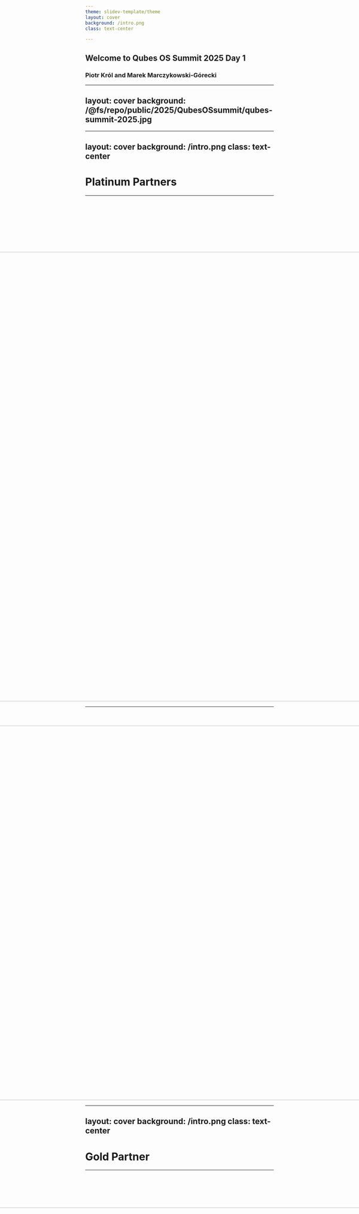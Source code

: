 ```yaml
---
theme: slidev-template/theme
layout: cover
background: /intro.png
class: text-center

---
```

## Welcome to Qubes OS Summit 2025 Day 1

### Piotr Król and Marek Marczykowski-Górecki

<!-- markdownlint-disable MD022 MD003 -->
---
layout: cover
background: /@fs/repo/public/2025/QubesOSsummit/qubes-summit-2025.jpg
---

---
layout: cover
background: /intro.png
class: text-center
---
<!-- markdownlint-enable MD022 MD003 -->

# Platinum Partners

---

<div style="display: flex; justify-content: center; align-items: center;
  margin-top:150px;">
  <center>
    <img src="/@fs/repo/public/2024/QubesOSsummit/fopf_logo.png" width="1200">
  </center>
</div>

<!--

We are grateful that the Freedom of the Press Foundation returns as a generous 
Platinum Partner. Their continued support is crucial for our work. Their mission 
to defend press freedom and privacy by building secure tools like SecureDrop 
aligns directly with the core values of the Qubes OS project and this summit.

-->

---

<div style="display: flex; justify-content: center; align-items: center;
  margin-top:50px;">
<center><img src="/@fs/repo/public/2025/QubesOSsummit/ExpressVPN logo-Vertical.png" width="1000"></center>
</div>

<!--

We welcome ExpressVPN as a new Platinum Partner. Their commitment to privacy is 
demonstrated through tangible actions: they subject their no-logs policy to 
third-party audits and have open-sourced their Lightway protocol. This approach 
to building trust is important in our field, and we thank them for their 
support.

-->

<!-- markdownlint-disable MD022 MD003 -->
---
layout: cover
background: /intro.png
class: text-center
---
<!-- markdownlint-enable MD022 MD003 -->

# Gold Partner

---

<div style="display: flex; justify-content: center; align-items: center;
  margin-top:100px;">
<center><img src="/@fs/repo/public/2025/QubesOSsummit/mullvad_logo.png" width="1000"></center>
</div>

<!--

Mullvad's support for the community is well-known, and we're pleased to have
them back as a Gold Partner. Their approach to privacy is not just theoretical;
it's implemented through features like anonymous accounts and cash payments, and
shown by their support for open-source projects like WireGuard. We appreciate
their consistent and practical commitment to our shared goals.

-->

---
layout: cover
background: /intro.png
class: text-center
---
<!-- markdownlint-enable MD022 MD003 -->

# Silver Partners

---

<div style="display: flex; justify-content: center; align-items: center; gap: 1rem; height: 20vh;">
  <img src="/@fs/repo/public/2024/QubesOSsummit/novacustom_logo.png" style="max-width: 50%; height: auto;">
  <img src="/@fs/repo/public/2024/QubesOSsummit/nitrokey_logo.png" style="max-width: 80%; height: auto;">
</div>

<div style="display: flex; justify-content: center; align-items: center; height: 20vh;">
  <img src="/@fs/repo/public/2025/QubesOSsummit/power-up-privacy-logo-light.png" style="max-width: 40%; height: auto;">
</div>

<!--

NovaCustom continues their support. NovaCustom delivers Qubes OS Certified
Hardware, offering users machines that are tested and verified for compatibility
and providing a solid foundation for a secure system.

We're also happy to have Nitrokey back with us. Nitrokey develops open-source
security hardware, including FIDO-compliant keys and devices compatible with
Heads firmware, which helps secure the boot process.

We welcome Power Up Privacy, a non-profit organization dedicated to making
privacy-enhancing technologies more accessible. They support projects and create
educational resources to help advance online privacy and security.

-->

---

# Supporting Contributors

* ## StarApps Ltd

We are grateful for the support from StarApps Ltd., company which use and rely
on Qubes OS and support FOSS philosophy.

* ## Paul Szabo

We are grateful for the support from Paul Szabo, a private individual who has
chosen to support the Qubes OS project.

---

<img src="/@fs/repo/public/2024/QubesOSsummit/qubes_2024_logo.png">

<div style="display: flex; flex-wrap: wrap; justify-content: center;
  align-items: center;">
  <img src="/@fs/repo/public/2024/QubesOSsummit/qubes_2023_logo.png" alt="Image
    1" style="max-width: 50%; height: auto; margin: 10px;">
  <img src="/@fs/repo/public/2024/QubesOSsummit/qubes_2022_logo.png" alt="Image
    2" style="max-width: 50%; height: auto; margin: 10px;">
  <img src="/@fs/repo/public/2024/QubesOSsummit/qubes_2021_logo.png" alt="Image
    3" style="max-width: 35%; height: auto; margin: 10px;">
  <img src="/@fs/repo/public/2024/QubesOSsummit/qubes_2020_logo.jpeg" alt="Image
    4" style="max-width: 30%; height: auto; margin: 10px;">
  <img src="/@fs/repo/public/2024/QubesOSsummit/qubes_2019_logo.png" alt="Image
    5" style="max-width: 25%; height: auto; margin: 10px;">
</div>

<!--

History

-->

---

# Accomplishments - 2024-2025 [TBD]

* Recap of vision and challenges presented last year.
* We added 50% to Qubes OS Certified Hardware (from 6 to 9)
  - although we have to admit that some old certified hardware is no longer
available,
* Qubes HCL statistics: 1055 (+61)
* Released Qubes OS 4.2 and three subsequent point releases
* Greatly improved updates experience
* Several UX improvements and new GUI tools - including new Qubes Global
  Config, more to come
* fwupd integration installed by default
* Community projects:
  - Automated configurability extended thanks to community contribution from Ben
  Grande in form of [qusal](https://github.com/ben-grande/qusal) based on
  previous unman work.

<!--

Qubes HCL snapshot date 18/09/2024

-->
---

# Accomplishments - 2024-2025 [TBD]

* We successfully secured a larger and more diverse group of sponsors for this
  year's summit. Ticket sales also met our expectations. This increased funding
  is a significant factor in the project's sustainability and allows us to
  better plan future development.
* Thanks to this stronger financial position, we are able to fund lunch for all
  attendees on both days of the conference, fostering more opportunities for
  community interaction. More on the logistics for that will follow in the
  upcoming slides.
* Event organization improved:
  - A lot external talks in CfP, we had to reject some.
* Coming soon:
  - UEFI Secure Boot integration - more about that in tomorrow's talk.
    + TL;DR we are not there yet, but we are close. safeboot approach is still
  alive.
  - TrenchBoot AEM - we have some exciting news and demo for you.
  - Certified Hardware with Intel Boot Guard and UEFI Capsule Update coming in
  following months.
  - As mentioned last year SMI Transfer Monitor was integrated for Qubes OS
  Certified Hardware MSI PRO Z690-A by Brian Delgado.
    + code is PoC, but it was presented at [vPub 0xB](https://youtu.be/3PmOcjQX-9Y)
    + the challenge would be to make Xen and dom0 aware of that,

<!-- markdownlint-disable MD022 MD003 -->
---
transition: fade
---
<!-- markdownlint-enable MD022 MD003 -->

# Accomplishments - 2022-2023 [TBD?]

<center><img src="/@fs/repo/public/2024/QubesOSsummit/qubes_2023_stats.png" width="600"></center>

---

# Accomplishments - 2023-2024 [TBD?]

<center><img src="/@fs/repo/public/2024/QubesOSsummit/qubes_2024_stats.png" width="600"></center>

---

<div style="display: flex; flex-wrap: wrap; justify-content: center;
  align-items: center;">
  <img src="/@fs/repo/public/2024/QubesOSsummit/secure_boot_main1.png"
    alt="Image 1" style="max-width: 35%; height: auto; margin: 10px;">
  <img src="/@fs/repo/public/2024/QubesOSsummit/secure_boot_main3.png"
    alt="Image 2" style="max-width: 35%; height: auto; margin: 10px;">
  <img src="/@fs/repo/public/2024/QubesOSsummit/secure_boot_main4.png"
    alt="Image 3" style="max-width: 35%; height: auto; margin: 10px;">
</div>

<!--

- PoC was created during Qubes OS Summit 2023 Hackathon

-->

---

# Vision and challenges - 2024-2025 [TBD]

* Continue growth of number of Qubes OS Certified Hardware
  - Dell OptiPlex 7010/9010 with AEM
  - Odroid H4?
  - Novacustom Laptops
* Finalize Qubes AEM support for Intel
  - Legacy BIOS (through SeaBIOS) is close to be completed.
  - UEFI is planned and founded.
* Finalize Qubes AEM for AMD
  - Waiting for release of documentation by AMD
  - If it would not happen early we have to rely on existing documentation and
    will adjust after that.
* UEFI Secure Boot have to become first-class citizen in Qubes OS.
* Qubes Security Report - road to OSS security leadership.
* More in Marek's talk dedicated to Qubes OS Project plans.

<!--

Not much changed since last year.

-->

---

# Feedback from Qubes OS Summit 2024

Last Year's Overall Rating: 7.75 / 10

Thank you for your valuable feedback! Your comments help us improve the event
every year. Here are some key points we focused on based on your input:

- Audio Quality: Based on your feedback about stationary microphones, we've made
  adjustments to the audio setup and look forward to hearing your thoughts on
  this year's solution.

- Slide Readability: We heard your comments on hard-to-read slides. We have paid
  closer attention to this during our preparations and are hopeful this improves
  the experience this year.

- Venue Comfort: We acknowledge the feedback on the hard wooden chairs. While
  they are a fixed element of this venue, it's a point we'll keep in mind for
  future events.

- And on a sweeter note: The "Krówki" are back by popular demand. You'll find
  them on the tables with cookies, with ingredient lists available.

We are always listening and look forward to your feedback for 2025!

---
# What is our lineup this year?

<br>

* ## September 26th: Conference Day 1 and Afterparty

<br>

* ## September 27th: Conference Day 2

<br>

* ## September 28th: Hackathon

<br>

---

# Day 1 agenda

### 10:00-10:25

#### **_Welcome to Qubes OS Summit 2025 Day 1_** - Piotr (3mdeb), Marek (ITL)

### 10:30-11:00

#### **_Qubes OS 4.3 development update_** - Marek (ITL)

### 11:05-11:50

#### **_Qubes OS: Design for Hackers and How To Contribute to GUI Tools_** - Marta (ITL)

### 11:55-12:25

#### **_Have your Qubes and keep it?_** - Matthias ()

### 12:30-13:00

#### **_Qubes Air: Hardware, Firmware, and Architectural Foundations_** - Michał (3mdeb)

### 13:00-14:30

#### **_Lunch_ (The Social Hub Restaurant (on-site))** 
*Free for all attendees, speakers, and sponsors. The entire menu is vegan and
gluten-free.*

---

# Day 1 agenda

### 14:30-15:00

#### **_Rethinking the compartmentalization experience_** - Alyssa Ross ()

### 15:05-15:35

#### **_Qubes Air: Opinionated Value Proposition for Security-Conscious Technical Professionals_** - Piotr (3mdeb)

### 15:45-16:15

#### **_Alternative options to signify qube ownership of windows/widgets/... (including more colors)_** - Ali ()

### 16:20-17:20

#### **_The Future Of Qube Manager: Design Session_** - Christopher (?), Marta (ITL)

### 17:25-17:55

#### **_Using segregation to hyper secure your development environment._** - Rene ()

### 17:55-18:00

#### **_Closing Notes_** - Piotr (3mdeb)

---

# Day 1 agenda

### 19:30+

#### **_Afterparty_**

- **Who:** Everyone is welcome to join!
- **When:** 19:30 - 23:30
- **Where:** [BRLO Biergarten](https://en.brlo.de/gastronomien/brlo-biergarten)
  at Gleisdreieck Park
- **Travel:** Easiest way from The Social Hub is the U2 subway from
  **Klosterstraße** to **Gleisdreieck**.
- **Payment:** This is a self-funded event. To streamline payments, we're using
  a pre-paid wristband system:
  - Find **Mich** from the organization team to get a wristband. You can pay
    him with **cash or card**.
  - The minimum to load is **20 EUR**. This is your credit to spend at the
    venue.
  - If you plan to spend more, please load your wristband accordingly. We're
    relying on an honor system here.

<!-- markdownlint-disable MD022 MD003 -->
---
layout: cover
background: /intro.png
class: text-center
---

## Details on

### https://cfp.3mdeb.com/qubes-os-summit-2025/schedule/

### https://events.dasharo.com/event/2/qubes-os-summit-2025

---

<div style="display: flex; flex-wrap: wrap; justify-content: center;
  align-items: center;">
  <img src="/@fs/repo/public/2025/QubesOSsummit/brlo.png" style="max-width:
    100%; height: auto; margin: 10px;">
</div>

<center><img src="/@fs/repo/public/2025/QubesOSsummit/brlo_address.png"
  style="max-width: 100%"></center>

<div class="absolute left-30px bottom-30px">
</div>

---

<center><img src="/@fs/repo/public/2024/QubesOSsummit/qoss_format.png"
  style="max-width: 70%"></center>

<center>

https://vpub.dasharo.com

</center>

* Respect Code of Conduct.
* Please follow Safety and Health protocols and respect others.
* Talks are streamed and recorded and will be published on Youtube.
* Lunch, drinks and sweets are free.
* Matrix `#qubes-summit:matrix.org` will be used for communication during event.
* In case of any issues please contact with organizers.

---

# Merchandise

<div style="display: flex; flex-wrap: wrap; justify-content: center;
  align-items: center;">
  <img src="/@fs/repo/public/2025/QubesOSsummit/qubes_front.png"
    style="max-width: 35%; height: auto; margin: 10px;">
  <img src="/@fs/repo/public/2025/QubesOSsummit/qubes_back.png"
    style="max-width: 35%">
</div>

* Paid and free merchandise available (at location and in 3mdeb Shop).
* There are also partners selling their merchandise.

<!-- markdownlint-disable MD022 MD003 -->
---
layout: cover
background: /intro.png
class: text-center
---
<!-- markdownlint-enable MD022 MD003 -->

# Q&A
